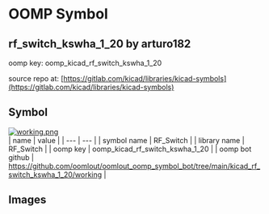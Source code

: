 # OOMP Symbol  
## rf_switch_kswha_1_20  by arturo182  
  
oomp key: oomp_kicad_rf_switch_kswha_1_20  
  
source repo at: [https://gitlab.com/kicad/libraries/kicad-symbols](https://gitlab.com/kicad/libraries/kicad-symbols)  
## Symbol  
  
[![working.png](working_600.png)](working.png)  
| name | value | 
| --- | --- | 
| symbol name | RF_Switch | 
| library name | RF_Switch | 
| oomp key | oomp_kicad_rf_switch_kswha_1_20 | 
| oomp bot github | https://github.com/oomlout/oomlout_oomp_symbol_bot/tree/main/kicad_rf_switch_kswha_1_20/working | 
## Images  
